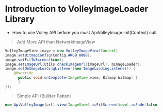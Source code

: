 # Introduction to VolleyImageLoader Library
- How to use Volley API before you must ApiVolleyImage.init(Context) call.

> Add More API than NetworkImageView 
```java
VolleyImageView image = new VolleyImageView(Context)
image.setBitmapConfig(Config.ARGB_8888);
image.setFitToScreen(true);
image.setImageUrl(Utils.checkImageUrl(imageUrl), mImageLoader);
image.setOnImageLoadingListener(new ImageLoadingListener() {
    @Override
      public void onComplete(ImageView view, Bitmap bitmap) {
      }
});
```

> Simple API (Builder Patten)
```java
new ApiVolleyImage(url).view(ImageView).isFitScreen(true).isFade(false).displayImage();
```
